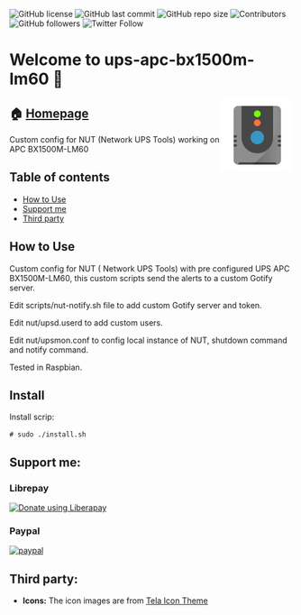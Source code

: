 <!-- start badges -->
![GitHub license](https://img.shields.io/github/license/pablomenino/ups-apc-bx1500m-lm60)
![GitHub last commit](https://img.shields.io/github/last-commit/pablomenino/ups-apc-bx1500m-lm60)
![GitHub repo size](https://img.shields.io/github/repo-size/pablomenino/ups-apc-bx1500m-lm60)
![Contributors](https://img.shields.io/github/contributors-anon/pablomenino/ups-apc-bx1500m-lm60)
![GitHub followers](https://img.shields.io/github/followers/pablomenino?label=Follow)
![Twitter Follow](https://img.shields.io/twitter/follow/pmenino)
<!-- end badges -->

<!-- start description -->
<h1>Welcome to ups-apc-bx1500m-lm60 👋</h1>
<p>
    <a href="https://lab.mfwlab.com/lab/ups-apc-bx1500m-lm60/" id="homepage" rel="nofollow">
        <img align="right" height="128" id="icon" src="logo.svg" width="128"/>
    </a>
</p>
<h2>🏠 <a href="https://lab.mfwlab.com/lab/ups-apc-bx1500m-lm60/" id="homepage">Homepage</a></h2>
<p>
    Custom config for NUT (Network UPS Tools) working on APC BX1500M-LM60
</p>
<!-- end description -->

## Table of contents

* [How to Use](#how-to-use)
* [Support me](#support-me)
* [Third party](#third-party)

## <a name="how-to-use">How to Use


Custom config for NUT (
Network UPS Tools) with pre configured UPS APC BX1500M-LM60, this custom scripts send the alerts to a custom Gotify server.

Edit scripts/nut-notify.sh file to add custom Gotify server and token.

Edit nut/upsd.userd to add custom users.

Edit nut/upsmon.conf to config local instance of NUT, shutdown command and notify command.

Tested in Raspbian.

## Install

Install scrip:

```
# sudo ./install.sh
```

## <a name="support-me">Support me:

### Librepay

<a href="https://liberapay.com/pablomenino/donate"><img alt="Donate using Liberapay" src="https://liberapay.com/assets/widgets/donate.svg"></a>

### Paypal

[![paypal](https://www.paypalobjects.com/en_US/i/btn/btn_donateCC_LG.gif)](https://www.paypal.com/cgi-bin/webscr?cmd=_s-xclick&hosted_button_id=4HPTG85J8NQVG)

## <a name="third-party">Third party:

* **Icons:** The icon images are from [Tela Icon Theme](https://github.com/vinceliuice/Tela-icon-theme)
